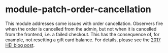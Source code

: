 # module-patch-order-cancellation

This module addresses some issues with order cancellation. Observers fire when the order is cancelled from the admin, but not when it is cancelled from the frontend, i.e. a failed checkout. This has the consequence of, for example, not resetting a gift card balance. For details, please see the [2017 HEI blog post](https://www.human-element.com/magento-2-bug-rewards-points-payment-decline/).
